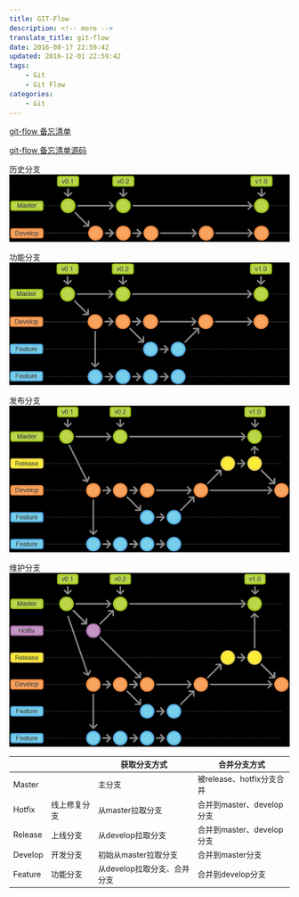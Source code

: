 ```yaml
---
title: GIT-Flow
description: <!-- more -->
translate_title: git-flow
date: 2016-08-17 22:59:42
updated: 2016-12-01 22:59:42
tags: 
    - Git
    - Git Flow
categories:
    - Git
---
```


[git-flow 备忘清单](http://danielkummer.github.io/git-flow-cheatsheet/index.zh_CN.html)

[git-flow 备忘清单源码](https://github.com/holidaypenguin/git-flow-cheatsheet)




历史分支
![01](/images/git/01.png)

功能分支
![02](/images/git/02.png)

发布分支
![03](/images/git/03.png)

维护分支
![04](/images/git/04.png)


|  |  |  获取分支方式 | 合并分支方式|
|--|--|--|--|
|Master | | 主分支 |  被release、hotfix分支合并|
|Hotfix | 线上修复分支 | 从master拉取分支 | 合并到master、develop分支 |
|Release | 上线分支 | 从develop拉取分支 | 合并到master、develop分支 |
|Develop | 开发分支 | 初始从master拉取分支 | 合并到master分支 |
|Feature | 功能分支 | 从develop拉取分支、合并分支 | 合并到develop分支 |



